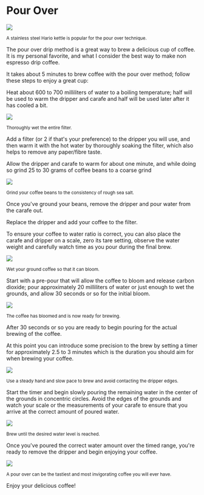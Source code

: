 # Pour Over

![](../_assets/pour-over-kettle.jpg)

<small>
  A stainless steel Hario kettle is popular for the pour over technique.
</small>

The pour over drip method is a great way to brew a delicious cup of coffee.
It is my personal favorite, and what I consider the best way to make non
espresso drip coffee.

It takes about 5 minutes to brew coffee with the pour over method; follow
these steps to enjoy a great cup:

Heat about 600 to 700 milliliters of water to a boiling temperature; half will
be used to warm the dripper and carafe and half will be used later after it
has cooled a bit.

![](../_assets/pour-over-wetting-filter.jpg)

<small>
  Thoroughly wet the entire filter.
</small>

Add a filter (or 2 if that's your preference) to the dripper you will use,
and then warm it with the hot water by thoroughly soaking the filter,
which also helps to remove any paper/fibre taste.

Allow the dripper and carafe to warm for about one minute, and while doing
so grind 25 to 30 grams of coffee beans to a coarse grind

![](../_assets/pour-over-grinder.jpg)

<small>
  Grind your coffee beans to the consistency of rough sea salt.
</small>

Once you've ground your beans, remove the dripper and pour water from the
carafe out.

Replace the dripper and add your coffee to the filter.

To ensure your coffee to water ratio is correct, you can also place the
carafe and dripper on a scale, zero its tare setting, observe the water
weight and carefully watch time as you pour during the final brew.

![](../_assets/pour-over-wetting-grounds.jpg)

<small>
  Wet your ground coffee so that it can bloom.
</small>

Start with a pre-pour that will allow the coffee to bloom and release
carbon dioxide; pour approximately 20 milliliters of water or just enough to
wet the grounds, and allow 30 seconds or so for the initial bloom.

![](../_assets/pour-over-blooming.jpg)

<small>
  The coffee has bloomed and is now ready for brewing.
</small>

After 30 seconds or so you are ready to begin pouring for the actual brewing
of the coffee.

At this point you can introduce some precision to the brew by setting
a timer for approximately 2.5 to 3 minutes which is the duration you should
aim for when brewing your coffee.

![](../_assets/pour-over-brewing.jpg)

<small>
  Use a steady hand and slow pace to brew and avoid contacting the dripper edges.
</small>

Start the timer and begin slowly pouring the remaining water in the center
of the grounds in concentric circles. Avoid the edges of the grounds and
watch your scale or the measurements of your carafe to ensure that you arrive
at the correct amount of poured water.

![](../_assets/pour-over-brewing2.jpg)

<small>
  Brew until the desired water level is reached.
</small>

Once you've poured the correct water amount over the timed range, you're ready
to remove the dripper and begin enjoying your coffee.

![](../_assets/pour-over-pouring.jpg)

<small>
  A pour over can be the tastiest and most invigorating coffee you will ever have.
</small>

Enjoy your delicious coffee!
